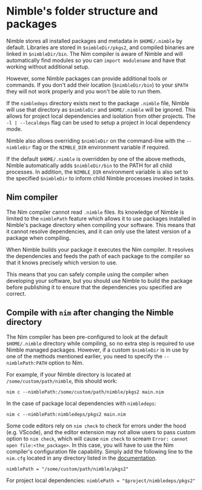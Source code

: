 # Nimble's folder structure and packages



Nimble stores all installed packages and metadata in `$HOME/.nimble` by default.
Libraries are stored in `$nimbleDir/pkgs2`, and compiled binaries are linked in `$nimbleDir/bin`.
The Nim compiler is aware of Nimble and will automatically find modules so you can `import modulename` and have that working without additional setup.

However, some Nimble packages can provide additional tools or commands.
If you don't add their location (`$nimbleDir/bin`) to your `$PATH` they will not work properly and you won't be able to run them.

If the `nimbledeps` directory exists next to the package `.nimble` file, Nimble will use that directory as `$nimbleDir` and `$HOME/.nimble` will be ignored.
This allows for project local dependencies and isolation from other projects.
The `-l | --localdeps` flag can be used to setup a project in local dependency mode.

Nimble also allows overriding `$nimbleDir` on the command-line with the `--nimbleDir` flag or the `NIMBLE_DIR` environment variable if required.

If the default `$HOME/.nimble` is overridden by one of the above methods, Nimble automatically adds `$nimbleDir/bin` to the PATH for all child processes.
In addition, the `NIMBLE_DIR` environment variable is also set to the specified `$nimbleDir` to inform child Nimble processes invoked in tasks.



## Nim compiler

The Nim compiler cannot read `.nimble` files.
Its knowledge of Nimble is limited to the `nimblePath` feature which allows it to use packages installed in Nimble's package directory when compiling your software.
This means that it cannot resolve dependencies, and it can only use the latest version of a package when compiling.

When Nimble builds your package it executes the Nim compiler.
It resolves the dependencies and feeds the path of each package to the compiler so that it knows precisely which version to use.

This means that you can safely compile using the compiler when developing your software, but you should use Nimble to build the package before publishing it to ensure that the dependencies you specified are correct.



## Compile with `nim` after changing the Nimble directory

The Nim compiler has been pre-configured to look at the default `$HOME/.nimble` directory while compiling, so no extra step is required to use Nimble managed packages.
However, if a custom `$nimbleDir` is in use by one of the methods mentioned earlier, you need to specify the `--nimblePath:PATH` option to Nim.

For example, if your Nimble directory is located at `/some/custom/path/nimble`,
this should work:

``
nim c --nimblePath:/some/custom/path/nimble/pkgs2 main.nim
``

In the case of package local dependencies with `nimbledeps`:

``
nim c --nimblePath:nimbledeps/pkgs2 main.nim
``

Some code editors rely on `nim check` to check for errors under the hood (e.g. VScode), and the editor extension may not allow users to pass custom option to `nim check`, which will cause `nim check` to scream `Error: cannot open file:<the_package>`.
In this case, you will have to use the Nim compiler's configuration file capability.
Simply add the following line to the `nim.cfg` located in any directory listed in the [documentation](https://nim-lang.org/docs/nimc.html#compiler-usage-configuration-files).

``
nimblePath = "/some/custom/path/nimble/pkgs2"
``

For project local dependencies:
``
nimblePath = "$project/nimbledeps/pkgs2"
``

